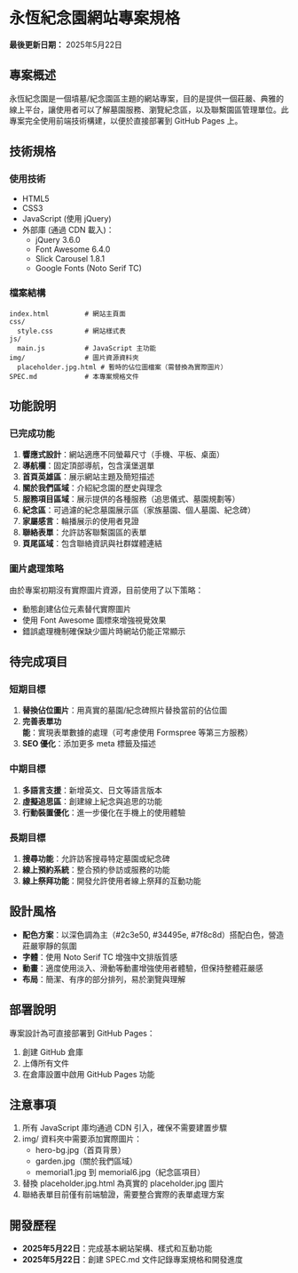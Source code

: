 # 永恆紀念園網站專案規格

**最後更新日期：** 2025年5月22日

## 專案概述

永恆紀念園是一個墳墓/紀念園區主題的網站專案，目的是提供一個莊嚴、典雅的線上平台，讓使用者可以了解墓園服務、瀏覽紀念區，以及聯繫園區管理單位。此專案完全使用前端技術構建，以便於直接部署到 GitHub Pages 上。

## 技術規格

### 使用技術
- HTML5
- CSS3
- JavaScript (使用 jQuery)
- 外部庫 (通過 CDN 載入)：
  - jQuery 3.6.0
  - Font Awesome 6.4.0
  - Slick Carousel 1.8.1
  - Google Fonts (Noto Serif TC)

### 檔案結構
```
index.html         # 網站主頁面
css/
  style.css        # 網站樣式表
js/
  main.js          # JavaScript 主功能
img/               # 圖片資源資料夾
  placeholder.jpg.html # 暫時的佔位圖檔案（需替換為實際圖片）
SPEC.md            # 本專案規格文件
```

## 功能說明

### 已完成功能
1. **響應式設計**：網站適應不同螢幕尺寸（手機、平板、桌面）
2. **導航欄**：固定頂部導航，包含漢堡選單
3. **首頁英雄區**：展示網站主題及簡短描述
4. **關於我們區域**：介紹紀念園的歷史與理念
5. **服務項目區域**：展示提供的各種服務（追思儀式、墓園規劃等）
6. **紀念區**：可過濾的紀念墓園展示區（家族墓園、個人墓園、紀念碑）
7. **家屬感言**：輪播展示的使用者見證
8. **聯絡表單**：允許訪客聯繫園區的表單
9. **頁尾區域**：包含聯絡資訊與社群媒體連結

### 圖片處理策略
由於專案初期沒有實際圖片資源，目前使用了以下策略：
- 動態創建佔位元素替代實際圖片
- 使用 Font Awesome 圖標來增強視覺效果
- 錯誤處理機制確保缺少圖片時網站仍能正常顯示

## 待完成項目

### 短期目標
1. **替換佔位圖片**：用真實的墓園/紀念碑照片替換當前的佔位圖
2. **完善表單功能**：實現表單數據的處理（可考慮使用 Formspree 等第三方服務）
3. **SEO 優化**：添加更多 meta 標籤及描述

### 中期目標
1. **多語言支援**：新增英文、日文等語言版本
2. **虛擬追思區**：創建線上紀念與追思的功能
3. **行動裝置優化**：進一步優化在手機上的使用體驗

### 長期目標
1. **搜尋功能**：允許訪客搜尋特定墓園或紀念碑
2. **線上預約系統**：整合預約參訪或服務的功能
3. **線上祭拜功能**：開發允許使用者線上祭拜的互動功能

## 設計風格

- **配色方案**：以深色調為主（#2c3e50, #34495e, #7f8c8d）搭配白色，營造莊嚴寧靜的氛圍
- **字體**：使用 Noto Serif TC 增強中文排版質感
- **動畫**：適度使用淡入、滑動等動畫增強使用者體驗，但保持整體莊嚴感
- **布局**：簡潔、有序的部分排列，易於瀏覽與理解

## 部署說明

專案設計為可直接部署到 GitHub Pages：
1. 創建 GitHub 倉庫
2. 上傳所有文件
3. 在倉庫設置中啟用 GitHub Pages 功能

## 注意事項

1. 所有 JavaScript 庫均通過 CDN 引入，確保不需要建置步驟
2. img/ 資料夾中需要添加實際圖片：
   - hero-bg.jpg（首頁背景）
   - garden.jpg（關於我們區域）
   - memorial1.jpg 到 memorial6.jpg（紀念區項目）
3. 替換 placeholder.jpg.html 為真實的 placeholder.jpg 圖片
4. 聯絡表單目前僅有前端驗證，需要整合實際的表單處理方案

## 開發歷程

- **2025年5月22日**：完成基本網站架構、樣式和互動功能
- **2025年5月22日**：創建 SPEC.md 文件記錄專案規格和開發進度